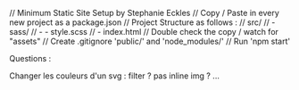 // Minimum Static Site Setup by Stephanie Eckles
// Copy / Paste in every new project as a package.json
// Project Structure as follows : 
//     src/
//         - sass/
//             - - style.scss
//         - index.html
// Double check the copy / watch for "assets"
// Create .gitignore 'public/' and 'node_modules/'
// Run 'npm start'


Questions : 

Changer les couleurs d'un svg : filter ? pas inline img ? ...

